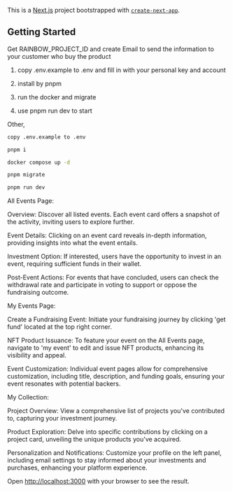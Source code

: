 This is a [Next.js](https://nextjs.org/) project bootstrapped with [`create-next-app`](https://github.com/vercel/next.js/tree/canary/packages/create-next-app).

## Getting Started

Get RAINBOW_PROJECT_ID and create Email to send the information to your customer who buy the product

1. copy .env.example to .env and fill in with your personal key and account

2. install by pnpm

3. run the docker and migrate

4. use pnpm run dev to start

Other,

```bash
copy .env.example to .env

pnpm i

docker compose up -d

pnpm migrate

pnpm run dev
```

All Events Page:

Overview: Discover all listed events. Each event card offers a snapshot of the activity, inviting users to explore further.

Event Details: Clicking on an event card reveals in-depth information, providing insights into what the event entails.

Investment Option: If interested, users have the opportunity to invest in an event, requiring sufficient funds in their wallet.

Post-Event Actions: For events that have concluded, users can check the withdrawal rate and participate in voting to support or oppose the fundraising outcome.

My Events Page:

Create a Fundraising Event: Initiate your fundraising journey by clicking 'get fund' located at the top right corner.

NFT Product Issuance: To feature your event on the All Events page, navigate to 'my event' to edit and issue NFT products, enhancing its visibility and appeal.

Event Customization: Individual event pages allow for comprehensive customization, including title, description, and funding goals, ensuring your event resonates with potential backers.

My Collection:

Project Overview: View a comprehensive list of projects you've contributed to, capturing your investment journey.

Product Exploration: Delve into specific contributions by clicking on a project card, unveiling the unique products you've acquired.

Personalization and Notifications: Customize your profile on the left panel, including email settings to stay informed about your investments and purchases, enhancing your platform experience.

Open [http://localhost:3000](http://localhost:3000) with your browser to see the result.
